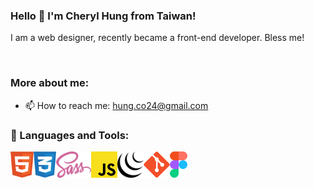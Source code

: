### Hello 👋 I'm Cheryl Hung from Taiwan!

I am a web designer, recently became a front-end developer. Bless me!

<br />

### More about me:

- 📫 How to reach me: [hung.co24@gmail.com](mailto:hung.co24@gmail.com)

### 🔨 Languages and Tools:
<a href="https://developer.mozilla.org/zh-TW/docs/Web/HTML" target="_blank">
 <img align="left" src="https://raw.githubusercontent.com/muehung/muehung/main/icons/html.svg" alt="html" height="42px"/>
</a>
<a href="https://developer.mozilla.org/zh-TW/docs/Web/CSS" target="_blank">
 <img align="left" src="https://raw.githubusercontent.com/muehung/muehung/main/icons/css.svg" alt="css" height="42px"/>
</a>
<a href="https://sass-lang.com/" target="_blank">
 <img align="left" src="https://raw.githubusercontent.com/muehung/muehung/main/icons/sass.svg" alt="sass" height="42px"/>
</a>
<a href="https://javascript.info" target="_blank">
  <img align="left" src="https://raw.githubusercontent.com/muehung/muehung/main/icons/javascript.svg" alt="javascript" height="42px"/>
</a>
<a href="https://jquery.com/" target="_blank">
  <img align="left" src="https://raw.githubusercontent.com/muehung/muehung/main/icons/jquery.svg" alt="jQuery" height="42px"/>
</a>
<a href="https://git-scm.com/" target="_blank">
  <img align="left" src="https://raw.githubusercontent.com/muehung/muehung/main/icons/git.svg" alt="git" height="42px"/>
</a>
<a href="https://www.figma.com/" target="_blank">
  <img align="left" src="https://raw.githubusercontent.com/muehung/muehung/main/icons/figma.svg" alt="figma" height="42px"/>
</a>
